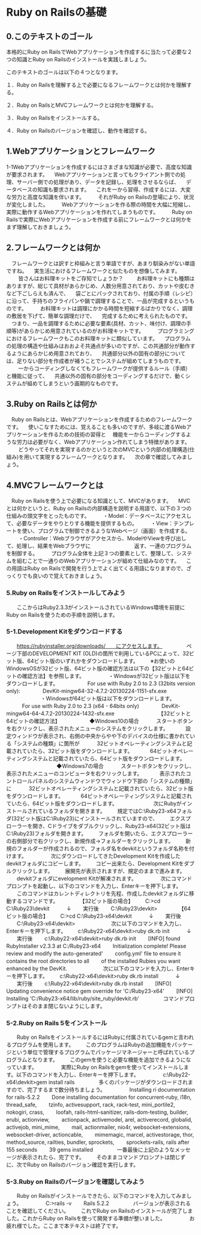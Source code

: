 # Ruby on Railsの基礎

## 0.このテキストのゴール
本格的にRuby on RailsでWebアプリケーションを作成するに当たって必要な２つの知識とRuby on Railsのインストールを実践しましょう。

このテキストのゴールは以下の４つとなります。

１．Ruby on Railsを理解する上で必要になるフレームワークとは何かを理解する。

２．Ruby on RailsとMVCフレームワークとは何かを理解する。

３．Ruby on Railsをインストールする。

４．Ruby on Railsのバージョンを確認し、動作を確認する。


## 1.Webアプリケーションとフレームワーク


1-1Webアプリケーションを作成するにはさまざまな知識が必要で、高度な知識が要求されます。
　Webアプリケーションと言ってもクライアント側での処理、サーバー側での処理があり、データを記録し、処理をさせるならば、
　データベースの知識も要求されます。
　これを一から習得、作成するには、大変な労力と高度な知識を伴います。
　
　それがRuby on Railsの登場により、状況が変化しました。
　
　Webアプリケーションを作る際の時間を大幅に短縮し、実際に動作するWebアプリケーションを作れてしまうものです。
　
　Ruby on Railsで実際にWebアプリケーションを作成する前にフレームワークとは何かをまず理解しておきましょう。

## 2.フレームワークとは何か
　フレームワークとは訳すと枠組みと言う単語ですが、あまり馴染みがない単語ですね。
　実生活におけるフレームワークと似たものを想像してみます。
　
　皆さんはお料理キットをご存知でしょうか？
　
　お料理キットにも種類はありますが、総じて具材があらかじめ、人数分用意されており、カットや皮むきなど下ごしらえも済んで、
　袋ごとにパックされており、付属の手順（レシピ）に沿って、手持ちのフライパンや鍋で調理することで、一品が完成するというものです。
　
　お料理キットは調理にかかる時間を短縮するばかりでなく、調理の敷居を下げて、簡単な調理だけで、
　完成するために考えられたものです。
　つまり、一品を調理するために必要な要素(具材、カット、味付け、調理の手順等)があらかじめ用意されているのがお料理キットです。
　
　プログラミングにおけるフレームワークもこのお料理キットに類似しています。
　プログラムの処理の構造や仕組みはおおよそ共通点が多いのですが、この共通部分が動作するようにあらかじめ用意されており、
　共通部分以外の固有の部分については、足りない部分を作成者が補うことでシステムが組めてしまうものです。
　
　一からコーディングしなくてもフレームワークが提供するルール（手順）と機能に従って、
　共通以外の固有の部分をコーディングするだけで、動くシステムが組めてしまうという画期的なものです。
　
　
## 3.Ruby on Railsとは何か
　Ruby on Railsとは、Webアプリケーションを作成するためのフレームワークです。
　使いこなすためには、覚えることも多いのですが、多岐に渡るWebアプリケーションを作るための技術の習得と
　機能を一からコーディングするような労力は必要がなく、Webアプリケーション作れてしまう特徴があります。
　
　どうやってそれを実現するのかというと次のMVCという内部の処理構造(仕組み)を用いて実現するフレームワークとなります。
　次の章で確認してみましょう。
　
## 4.MVCフレームワークとは
　Ruby on Railsを使う上で必要になる知識として、MVCがあります。
　MVCとは何かというと、Ruby on Railsの内部構造を説明する用語で、以下の３つの仕組みの頭文字をとったものです。
　
　・Model：データベースにアクセスして、必要なデータをやりとりする機能を提供するもの。
　
　・View：テンプレートを使い、プログラムで制御できるようなWebページ（画面）を作成する。
　
　・Controller：Webブラウザがアクセスから、ModelやViewを呼び出して、処理し、結果をWebブラウザに
　　　　　　　　返す、一連のプログラムを制御する。
　
　プログラム全体を上記３つの要素として、整理して、システムを組むことで一通りのWebアプリケーションが組めて仕組みなのです。
　この用語はRuby on Railsで開発を行う上でよく出てくる用語になりますので、ざっくりでも良いので覚えておきましょう。
　
### 5.Ruby on Railsをインストールしてみよう
　　ここからはRuby2.3.3がインストールされているWindows環境を前提にRuby on Railsを使うための手順を説明します。
　
### 5-1.Development Kitをダウンロードする
　　https://rubyinstaller.org/downloads/　　にアクセスします。
　　
　　ページ下部のDEVELOPMENT KIT (OLD)の箇所で利用しているPCによって、32ビット版、64ビット版のいずれかをダウンロードします。
　　※お使いのWindowsOSが32ビット版、64ビット版の確認方法は以下の【32ビットと64ビットの確認方法】を参照します。
　　
　　・Windowsが32ビット版は以下をダウンロードします。
　　
　　　For use with Ruby 2.0 to 2.3 (32bits version only):
　　　　DevKit-mingw64-32-4.7.2-20130224-1151-sfx.exe
　　
　　
　　・Windowsが64ビット版は以下をダウンロードします。
　　　For use with Ruby 2.0 to 2.3 (x64 - 64bits only)
　　　　DevKit-mingw64-64-4.7.2-20130224-1432-sfx.exe
　　
　　
　　　　【32ビットと64ビットの確認方法】
　　
　　　◆Windows10の場合
　　　スタートボタンを右クリックし、表示されたメニューのシステムをクリックします。
　　　設定ウィンドウが表示され、右側の中央からやや下のデバイスの仕様に書かれている「システムの種類」に箇所が
　　　32ビットオペレーティングシステムと記載されていたら、32ビット版をダウンロードします。
　　　64ビットオペレーティングシステムと記載されていたら、64ビット版をダウンロードします。
　　　
　　　
　　　◆Windows7の場合
　　　スタートボタンをクリックし、表示されたメニューのコンピュータを右クリックします。
　　　表示されたコントロールパネルのシステムウィンドウでウィンドウ下部の「システムの種類」に
　　　32ビットオペレーティングシステムと記載されていたら、32ビット版をダウンロードします。
　　　64ビットオペレーティングシステムと記載されていたら、64ビット版をダウンロードします。
　　
　　
　　次にRubyがインストールされているフォルダを開きます。
　　規定ではC:\Ruby23-x64フォルダ(32ビット版はC:\Ruby23)にインストールされていますので、
　　エクスプローラーを開き、Cドライブをダブルクリックし、Ruby23-x64(32ビット版はC:\Ruby23)フォルダを開きます。
　　フォルダを開いたら、エクスプローラーの右側部分で右クリックし、新規作成→フォルダーをクリックします。
　　新規のフォルダーが作成されるので、フォルダ名をdevkitというフォルダ名称を付けます。
　　
　　次にダウンロードしてきたDevelopment Kitを作成したdevkitフォルダにコピーします。
　　コピー出来たら、Development Kitをダブルクリックします。
　　展開先が表示されますが、規定のままで進みます。
　　devkitフォルダにevelopment Kitが解凍されます。
　　
　　次にコマンドプロンプトを起動し、以下のコマンドを入力し、Enterキーを押下します。
　　このコマンドはカレントディレクトリを先程、作成したdevkitフォルダに移動するコマンドです。
　　
　　【32ビット版の場合】
　　C:\>cd C:\Ruby23\devkit
　　　↓
　　実行後
　　C:\Ruby23\devkit>
　　
　　【64ビット版の場合】
　　C:\>cd C:\Ruby23-x64\devkit
　　　↓
　　実行後
　　C:\Ruby23-x64\devkit>
　　
　　
　　次に以下のコマンドを入力し、Enterキーを押下します。
　　c:\Ruby22-x64\devkit>ruby dk.rb init
　　　↓
　　実行後
　　c:\Ruby22-x64\devkit>ruby dk.rb init
　　[INFO] found RubyInstaller v2.3.3 at C:/Ruby23-x64
　　Initialization complete! Please review and modify the auto-generated'
　　config.yml' file to ensure it contains the root directories to all
　　of the installed Rubies you want enhanced by the DevKit.
　　
　　
　　次に以下のコマンドを入力し、Enterキーを押下します。
　　c:\Ruby22-x64\devkit>ruby dk.rb install
　　　↓
　　実行後
　　c:\Ruby22-x64\devkit>ruby dk.rb install
　　[INFO] Updating convenience notice gem override for 'C:/Ruby23-x64'
　　[INFO] Installing 'C:/Ruby23-x64/lib/ruby/site_ruby/devkit.rb'
　　
　　コマンドプロンプトはそのまま閉じないようにします。
　　
　　
### 5-2.Ruby on Rails 5をインストール
　　Ruby on RailsをインストールするにはRubyに付属されているgemと言われるプログラムを使用します。
　　このプログラムはRubyの追加機能をパッケージという単位で管理するプログラムでパッケージマネージャーと呼ばれているプログラムとなります。
　　このgemを使うと必要な機能を追加できるようになっています。
　　
　　実際にRuby on Railsをgemを使ってインストールします。以下のコマンドを入力し、Enterキーを押下します。
　　
　　c:\Ruby22-x64\devkit>gem install rails
　　
　　多くのパッケージがダウンロードされますので、完了するまで数分待ちましょう。
　　
　　Installing ri documentation for rails-5.2.2
　　Done installing documentation for concurrent-ruby, i18n, thread_safe, 
　　tzinfo, activesupport, rack, rack-test, mini_portile2, nokogiri, crass, 
　　loofah, rails-html-sanitizer, rails-dom-testing, builder, erubi, actionview, 
　　actionpack, activemodel, arel, activerecord, globalid, activejob, mini_mime, 
　　mail, actionmailer, nio4r, websocket-extensions, websocket-driver, actioncable, 
　　mimemagic, marcel, activestorage, thor, method_source, railties, bundler, sprockets, 
　　sprockets-rails, rails after 155 seconds
　　39 gems installed
　　
　　一番最後に上記のようなメッセージが表示されたら、完了です。
　　そのままコマンドプロンプトは閉じずに、次でRuby on Railsのバージョン確認を実行します。
　　
### 5-3.Ruby on Railsのバージョンを確認してみよう
　　Ruby on Railsがインストールできたら、以下のコマンドを入力してみましょう。
　　
　　C:\>rails -v
　　Rails 5.2.2
　　
　　バージョンが表示されることを確認してください。
　　これでRuby on Railsのインストールが完了しました。これからRuby on Railsを使って開発する準備が整いました。
　　
　　お疲れ様でした。ここまで本テキストは終了です。
　　
